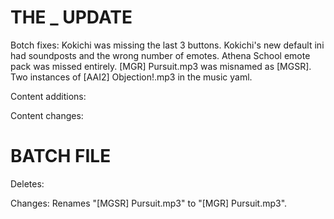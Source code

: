 # THE _ UPDATE

Botch fixes:
  Kokichi was missing the last 3 buttons.
  Kokichi's new default ini had soundposts and the wrong number of emotes.
  Athena School emote pack was missed entirely.
  [MGR] Pursuit.mp3 was misnamed as [MGSR].
  Two instances of [AAI2] Objection!.mp3 in the music yaml.
  
Content additions:
  

Content changes:
  

# BATCH FILE

Deletes:
  

Changes:
 Renames "[MGSR] Pursuit.mp3" to "[MGR] Pursuit.mp3". 

